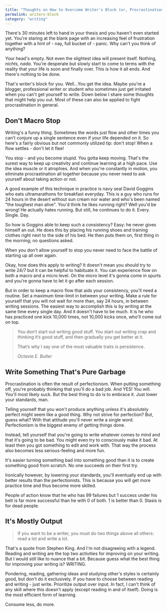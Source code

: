 ```yaml
---
title: "Thoughts on How to Overcome Writer's Block (or, Procrastination Altogether)"
permalink: writers-block
category: "writing"
---
```


There's 30 minutes left to hand in your thesis and you haven't even started yet. You're staring at the blank page with an increasing feel of frustration together with a hint of - nay, full bucket of - panic. Why can't you think of anything? 

Your head's empty. Not even the slightest idea will present itself. Nothing, _nichts, nada_. You're desperate but slowly start to come to terms with the reality that your life is soon and finally over. This is how it all ends. And there's nothing to be done.

That's writer's block for you. Well...You get the idea. Maybe you're a blogger, professional writer or student who sometimes just get irritated when you can't get yourself to write. Down below I share some thoughts that might help you out. Most of these can also be applied to fight procrastination in general.

## Don't Macro Stop

Writing's a funny thing. Sometimes the words just flow and other times you can't conjure up a single sentence even if your life depended on it. So here's a fairly obvious but not commonly utilized tip: don't stop! When a flow settles - don't let it flee!

You stop - and you become stupid. You gotta keep moving. That's the surest way to keep up creativity and continue learning at a high pace. Use the idea muscle or it atrophies. And when you're constantly in motion, you eliminate procrastination all together because you never need to ask yourself about taking action or not.

A good example of this technique in practice is navy seal David Goggins who eats ultramarathons for breakfast everyday. This is a guy who runs for 24 hours in the desert without sun cream nor water and who's been named "the toughest man alive". You'd think he likes running right? Well you'd be wrong! He actually hates running. But still, he continues to do it. Every. Single. Day.

So how is Goggins able to keep such a consistency? Easy: he never gives himself an out. He does this by placing his running shoes and training clothes right next to the side of his bed. He then puts them on, first thing in the morning; no questions asked.

When you don't allow yourself to stop you never need to face the battle of starting up all over again.

Okay, how does this apply to writing? It doesn't mean you should try to write 24/7 but it can be helpful to habituate it. You can experience flow on both a macro and a micro level. On the micro level it's gonna come in spurts and you're gonna have to let it go after each session.

But in order to keep a macro flow that aids your consistency, you'll need a routine. Set a maximum time-limit in between your writing. Make a rule for yourself that you will not wait for more than, say 24 hours, in between writing sessions. The easiest way to accomplish this is by writing at the same time every single day. And it doesn't have to be much. It is he who has practiced one kick 10,000 times, not 10,000 kicks once, who'll come out on top.

> You don’t start out writing good stuff. You start out writing crap and thinking it’s good stuff, and then gradually you get better at it.
> 
> That’s why I say one of the most valuable traits is persistence.
> 
> <cite>Octavia E. Butler</cite>

## Write Something That's Pure Garbage

Procrastination is often the result of perfectionism. When putting something off, you're probably thinking that you'll do a bad job. And YES! You will. You'll most likely suck. But the best thing to do is to embrace it. Just lower your standards, man.

Telling yourself that you won't produce anything unless it's absolutely perfect might seem like a good thing. Why not strive for perfection? But, guess what? With that attitude you'll never write a single word. Perfectionism is the biggest enemy of getting things done.

Instead, tell yourself that you're going to write whatever comes to mind and that it's going to be bad. You might even try to consciously make it bad. At least then you got something to edit and work with. That way the process also becomes less serious-feeling and more fun.

It's easier turning something bad into something good than it is to create something good from scratch. No one succeeds on their first try.

Ironically however, by lowering your standards, you'll eventually end up with better results than the perfectionists. This is because you will get more practice time and thus become more skilled.

People of action know that he who has 99 failures but 1 success under his belt is far more successful than he with 0 of both. 1 is better than 0. Stasis is for dead people.

## It's Mostly Output

> If you want to be a writer, you must do two things above all others: read a lot and write a lot.
> 

That's a quote from Stephen King. And I'm not disagreeing with a legend. Reading and writing are the top two activities for improving on your writing. But I would still like to nuance that a bit. Because guess what the best thing for improving your writing is? WRITING.

Pondering, reading, gathering ideas and studying other's styles is certainly good, but don't do it exclusively. If you have to choose between reading and writing - just write. Prioritize output over input. In fact, I can't think of any skill where this doesn't apply (except reading in and of itself). Doing is the most efficient form of learning.

Consume less, do more.
